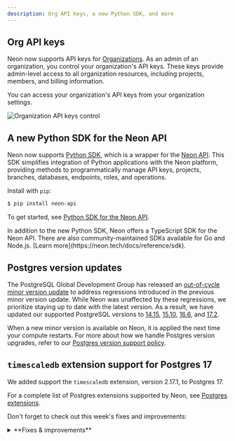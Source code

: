 ```yaml
---
description: Org API keys, a new Python SDK, and more
---
```


## Org API keys

Neon now supports API keys for [Organizations](https://neon.tech/docs/manage/organizations). As an admin of an organization, you control your organization's API keys. These keys provide admin-level access to all organization resources, including projects, members, and billing information.

You can access your organization's API keys from your organization settings.

![Organization API keys control](/docs/relnotes/org_api_keys.png)

## A new Python SDK for the Neon API

Neon now supports [Python SDK](https://pypi.org/project/neon-api/), which is a wrapper for the [Neon API](https://api-docs.neon.tech/reference/getting-started-with-neon-api). This SDK simplifies integration of Python applications with the Neon platform, providing methods to programmatically manage API keys, projects, branches, databases, endpoints, roles, and operations.

Install with `pip`:

```bash
$ pip install neon-api
```

To get started, see [Python SDK for the Neon API](https://neon.tech/docs/reference/python-sdk).

<Admonition type="tip" title="Did you know?">
In addition to the new Python SDK, Neon offers a TypeScript SDK for the Neon API. There are also community-maintained SDKs available for Go and Node.js. [Learn more](https://neon.tech/docs/reference/sdk).
</Admonition>


## Postgres version updates

The PostgreSQL Global Development Group has released an [out-of-cycle minor version update](https://www.postgresql.org/about/news/out-of-cycle-release-scheduled-for-november-21-2024-2958/) to address regressions introduced in the previous minor version update. While Neon was unaffected by these regressions, we prioritize staying up to date with the latest version. As a result, we have updated our supported PostgreSQL versions to [14.15](https://www.postgresql.org/docs/release/14.14/), [15.10](https://www.postgresql.org/docs/release/15.9/), [16.6](https://www.postgresql.org/docs/release/16.5/), and [17.2](https://www.postgresql.org/docs/release/17.1/).

When a new minor version is available on Neon, it is applied the next time your compute restarts. For more about how we handle Postgres version upgrades, refer to our [Postgres version support policy](/docs/postgresql/postgres-version-policy).

## `timescaledb` extension support for Postgres 17

We added support the `timescaledb` extension, version 2.17.1, to Postgres 17.

For a complete list of Postgres extensions supported by Neon, see [Postgres extensions](/docs/extensions/pg-extensions).

Don't forget to check out this week's fixes and improvements:

<details>

<summary>**Fixes & improvements**</summary>

- **IP Allow**

  We addressed an issue for IP Allow users connecting over VPN where an **Access Denied** modal appeared repeatedly on the **SQL Editor** and **Tables** pages in the Neon Console. To prevent this, we added a "Do not ask again" checkbox to allow users to silence the modal.

- **Time Travel Assist**

  Ephemeral compute timeouts for [Time Travel Assist](/docs/guides/time-travel-assist) have been increased from 10 to 30 seconds. Time Travel Assist enables querying any point in your history using temporary branches and computes, which are automatically cleaned up after use. After 30 seconds of inactivity, the branch is deleted, and the endpoint is removed. 

- **Neon API updates**

  We added two new endpoints for managing Neon [Organization](https://neon.tech/docs/manage/organizations) members:
    - [Update the role for an organization member](https://api-docs.neon.tech/reference/updateorganizationmember)
    - [Remove member from the organization](https://api-docs.neon.tech/reference/removeorganizationmember)

</details>
